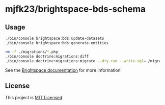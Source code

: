 # mjfk23/brightspace-bds-schema

## Usage
```sh
./bin/console brightspace:bds:update-datasets
./bin/console brightspace:bds:generate-entities

rm -f ./migrations/*.php
./bin/console doctrine:migrations:diff
./bin/console doctrine:migrations:migrate --dry-run --write-sql=./migrations/migration.${APP_ENV}.sql
```

See the [Brightspace documentation](https://community.d2l.com/brightspace/kb/articles/4518-about-brightspace-data-sets)
for more information

## License
This project is [MIT Licensed](LICENSE)